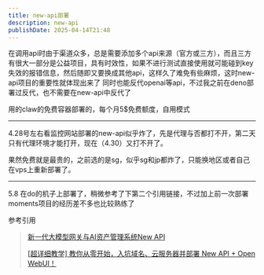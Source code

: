 ```yaml
---
title: new-api部署
description: new-api
publishDate: 2025-04-14T21:48
---
```

在调用api时由于渠道众多，总是需要添加多个api来源（官方或三方），而且三方有很大一部分是公益项目，具有时效性，如果不进行测试直接使用就可能碰到key失效的报错信息，然后随即又要换成其他api，这样久了难免有些麻烦，这时new-api项目的重要性就体现出来了
同时也能反代openai等api，不过我之前在deno部署过反代，也不需要在new-api中反代了

用的claw的免费容器部署的，每个月5$免费额度，自用模式

---

4.28号左右看监控网站部署的new-api似乎炸了，先是代理与否都打不开，第二天只有代理环境才能打开，现在（4.30）又打不开了。

果然免费就是最贵的，之前选的是sg，似乎sg和jp都炸了，只能换地区或者自己在vps上重新部署了。

---

5.8 在do的机子上部署了，稍微参考了下第二个引用链接，不过加上前一次部署moments项目的经历差不多也比较熟练了​​

参考引用

> [新一代大模型网关与AI资产管理系统New API](https://laosu.tech/2025/03/17/%E6%96%B0%E4%B8%80%E4%BB%A3%E5%A4%A7%E6%A8%A1%E5%9E%8B%E7%BD%91%E5%85%B3%E4%B8%8EAI%E8%B5%84%E4%BA%A7%E7%AE%A1%E7%90%86%E7%B3%BB%E7%BB%9FNew%20API/#%E7%AE%80%E4%BB%8B)
>
> [[超详细教学] 教你从零开始，入坑域名、云服务器并部署 New API + Open WebUI！](https://linux.do/t/topic/188813)



